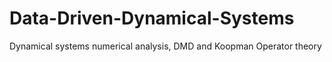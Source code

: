 # Data-Driven-Dynamical-Systems
Dynamical systems numerical analysis, DMD and Koopman Operator theory
